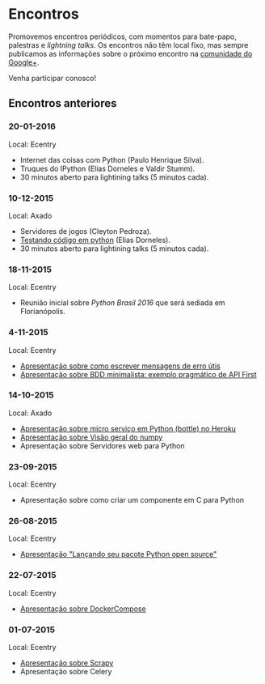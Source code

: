 # Encontros

Promovemos encontros periódicos, com momentos para bate-papo, palestras e _lightning talks_. Os encontros não têm local fixo, mas sempre publicamos as informações sobre o próximo encontro na  [comunidade do Google+](https://plus.google.com/communities/103743339273138251517).

Venha participar conosco!


## Encontros anteriores

### 20-01-2016

Local: Ecentry

* Internet das coisas com Python (Paulo Henrique Silva).
* Truques do IPython (Elias Dorneles e Valdir Stumm).
* 30 minutos aberto para lightining talks (5 minutos cada).

### 10-12-2015

Local: Axado

* Servidores de jogos (Cleyton Pedroza).
* [Testando código em python](https://speakerdeck.com/eliasdorneles/testando-codigo-em-python) (Elias Dorneles).
* 30 minutos aberto para lightining talks (5 minutos cada).

### 18-11-2015

Local: Ecentry

* Reunião inicial sobre *Python Brasil 2016* que será sediada em Florianópolis.

### 4-11-2015

Local: Ecentry

* [Apresentação sobre como escrever mensagens de erro útis](https://speakerdeck.com/eliasdorneles/como-escrever-mensagens-de-erro-uteis)
* [Apresentação sobre BDD minimalista: exemplo pragmático de API First](http://www.slideshare.net/MarcioMarchini/bddnamoroon)

### 14-10-2015

Local: Axado

* [Apresentação sobre micro serviço em Python (bottle) no Heroku](http://www.slideshare.net/MarcioMarchini/01bping)
* [Apresentação sobre Visão geral do numpy](http://nbviewer.ipython.org/github/scipy-latinamerica/scipyla2016/blob/master/presentation/python-floripa/numpy_mini_talk.ipynb)
* Apresentação sobre Servidores web para Python

### 23-09-2015

Local: Ecentry

* Apresentação sobre como criar um componente em C para Python 

### 26-08-2015

Local: Ecentry

* [Apresentação "Lançando seu pacote Python open source"](https://speakerdeck.com/eliasdorneles/lancando-seu-pacote-python-open-source)

### 22-07-2015

Local: Ecentry

- [Apresentação sobre DockerCompose](http://pt.slideshare.net/feliperuhland/docker-compose)

### 01-07-2015

Local: Ecentry

* [Apresentação sobre Scrapy](https://speakerdeck.com/eliasdorneles/explorando-scrapy-alem-do-tutorial)
* Apresentação sobre Celery
